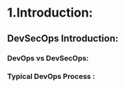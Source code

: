# 1.Introduction:

## DevSecOps Introduction:

### DevOps vs DevSecOps:

### Typical DevOps Process :





